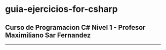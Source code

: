 # guia-ejercicios-for-csharp

## Curso de Programacion C# Nivel 1 - Profesor Maximiliano Sar Fernandez

---

